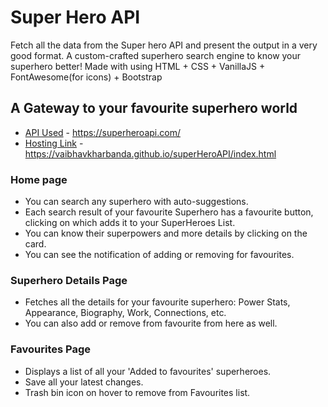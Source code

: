 # Super Hero API 
Fetch all the data from the Super hero API and present the output in a very good format.
  A custom-crafted superhero search engine to know your superhero better! Made with using HTML + CSS + VanillaJS + FontAwesome(for icons) + Bootstrap

## A Gateway to your favourite superhero world

   * [API Used](https://superheroapi.com/) - https://superheroapi.com/
   * [Hosting Link](https://vaibhavkharbanda.github.io/superHeroAPI/index.html) - https://vaibhavkharbanda.github.io/superHeroAPI/index.html
    
    
  ### Home page
   * You can search any superhero with auto-suggestions.
   * Each search result of your favourite Superhero has a favourite button, clicking on which adds it to your SuperHeroes List.
   * You can know their superpowers and more details by clicking on the card.
   * You can see the notification of adding or removing for favourites.

  ### Superhero Details Page
   * Fetches all the details for your favourite superhero: Power Stats, Appearance, Biography, Work, Connections, etc.
   * You can also add or remove from favourite from here as well.
  
  ### Favourites Page
   * Displays a list of all your 'Added to favourites' superheroes.
   * Save all your latest changes.
   * Trash bin icon on hover to remove from Favourites list.
    
